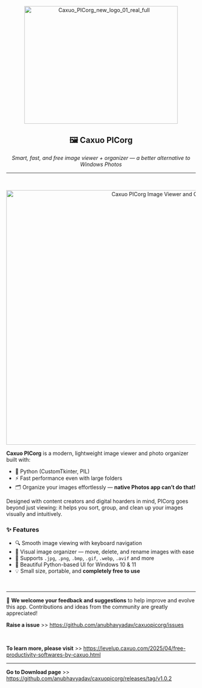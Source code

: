 <p align="center">
  <img width="408" height="312" alt="Caxuo_PICorg_new_logo_01_real_full" src="https://github.com/user-attachments/assets/318631ba-0b41-4e6d-83a6-14cccf7bc234" />
</p>

<h2 align="center">🖼️ Caxuo PICorg</h2>

<p align="center">
  <em>Smart, fast, and free image viewer + organizer — a better alternative to Windows Photos</em>
</p>

---
<br>

<p align="center">
  <img width="921" height="675" alt="Caxuo PICorg Image Viewer and Organizer Home Screen" src="https://github.com/user-attachments/assets/a0dab46d-5fd4-4475-bbfe-034520dce369"/>
</p>



**Caxuo PICorg** is a modern, lightweight image viewer and photo organizer built with:

- 🐍 Python (CustomTkinter, PIL)
- ⚡ Fast performance even with large folders
- 🗂️ Organize your images effortlessly — **native Photos app can’t do that!**

Designed with content creators and digital hoarders in mind, PICorg goes beyond just viewing: it helps you sort, group, and clean up your images visually and intuitively.

### ✨ Features

- 🔍 Smooth image viewing with keyboard navigation
- 🧹 Visual image organizer — move, delete, and rename images with ease
- 📁 Supports `.jpg`, `.png`, `.bmp`, `.gif`, `.webp`, `.avif` and more
- 🎨 Beautiful Python-based UI for Windows 10 & 11
- 💡 Small size, portable, and **completely free to use**


<br>

---

📣 **We welcome your feedback and suggestions** to help improve and evolve this app. Contributions and ideas from the community are greatly appreciated!

**Raise a issue** >> https://github.com/anubhavyadav/caxuopicorg/issues


<br>


**To learn more, please visit** >> https://levelup.caxuo.com/2025/04/free-productivity-softwares-by-caxuo.html

---


**Go to Download page** >> https://github.com/anubhavyadav/caxuopicorg/releases/tag/v1.0.2

